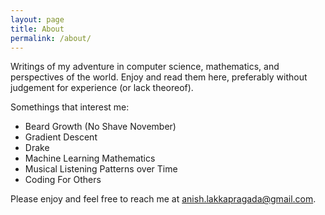 ```yaml
---
layout: page
title: About
permalink: /about/
---
```


Writings of my adventure in computer science, mathematics, and perspectives of the world. Enjoy and read them here, preferably without judgement for experience (or lack theoreof).

Somethings that interest me: 
- Beard Growth (No Shave November)
- Gradient Descent
- Drake 
- Machine Learning Mathematics
- Musical Listening Patterns over Time
- Coding For Others 

Please enjoy and feel free to reach me at [anish.lakkapragada@gmail.com](mailto:anish.lakkapragada@gmail.com).
